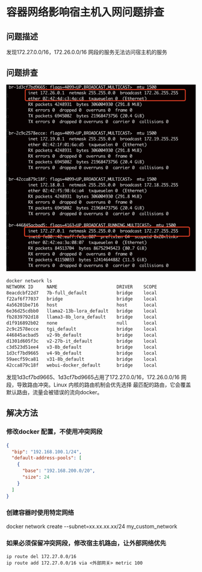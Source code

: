 
# 容器网络影响宿主机入网问题排查

## 问题描述
发现172.27.0.0/16，172.26.0.0/16 网段的服务无法访问宿主机的服务

## 问题排查
![这是图片](./images/ifconfig.png "ifconfig")

```
docker network ls
NETWORK ID     NAME                      DRIVER    SCOPE
8eacdcbf22d7   7b-full_default           bridge    local
f22af6f77037   bridge                    bridge    local
4a56201be716   host                      host      local
6e36d25cdbb0   llama2-13b-lora_default   bridge    local
fb2839792d18   llama3-8b_lora_default    bridge    local
d1f916892b02   none                      null      local
2c9c2578ecce   tgi_default               bridge    local
446845acbad5   v2-9b_default             bridge    local
d1301d605f3c   v2-27b-it_default         bridge    local
c3d523d51ee4   v3-8b_default             bridge    local
1d3cf7bd9665   v4-9b_default             bridge    local
59aecf59ca81   v31-8b_default            bridge    local
42cca879c18f   webui-docker_default      bridge    local
```
发现1d3cf7bd9665、1d3cf7bd9665占用了172.27.0.0/16，172.26.0.0/16 网段，导致路由冲突。Linux 内核的路由机制会优先选择 最匹配的路由，它会覆盖默认路由，流量会被错误的流向docker。

## 解决方法

### 修改docker 配置，不使用冲突网段
```json
{
  "bip": "192.168.100.1/24",
  "default-address-pools": [
    {
      "base": "192.168.200.0/20",
      "size": 24
    }
  ]
}
```
### 创建容器时使用特定网络
docker network create --subnet=xx.xx.xx.xx/24 my_custom_network

### 如果必须保留冲突网段，修改宿主机路由，让外部网络优先
```shell
ip route del 172.27.0.0/16
ip route add 172.27.0.0/16 via <外部网关> metric 100
```